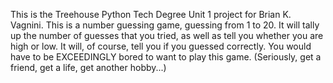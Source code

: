 This is the Treehouse Python Tech Degree Unit 1 project for Brian K. Vagnini.
This is a number guessing game, guessing from 1 to 20.
It will tally up the number of guesses that you tried, as well as tell you whether you are high or low.
It will, of course, tell you if you guessed correctly.
You would have to be EXCEEDINGLY bored to want to play this game.
(Seriously, get a friend, get a life, get another hobby...) 